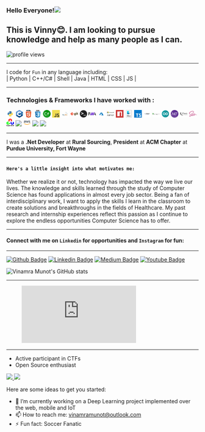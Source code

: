 ### Hello Everyone!<img src="https://github.com/TheDudeThatCode/TheDudeThatCode/blob/master/Assets/Hi.gif" width="22px">
This is **Vinny**😊. I am looking to pursue knowledge and help as many people as I can.
---
<img src="https://komarev.com/ghpvc/?username=vinamramunot-tech" alt="profile views">

---
 I code for `Fun` in any language including:  
| Python | C++/C# | Shell | Java | HTML | CSS | JS | 
___________________________________________________________________________________________________________________________________
### Technologies & Frameworks I have worked with :

<code><img height="20" src="https://raw.githubusercontent.com/github/explore/80688e429a7d4ef2fca1e82350fe8e3517d3494d/topics/python/python.png"></code>
<code><img height="20" src="https://raw.githubusercontent.com/github/explore/80688e429a7d4ef2fca1e82350fe8e3517d3494d/topics/cpp/cpp.png"></code>
<code><img height="20" src="https://raw.githubusercontent.com/github/explore/80688e429a7d4ef2fca1e82350fe8e3517d3494d/topics/html/html.png"></code>
<code><img height="20" src="https://raw.githubusercontent.com/github/explore/5c058a388828bb5fde0bcafd4bc867b5bb3f26f3/topics/css/css.png"></code>
<code><img height="20" src="https://raw.githubusercontent.com/github/explore/80688e429a7d4ef2fca1e82350fe8e3517d3494d/topics/csharp/csharp.png"></code>
<code><img height="20" src="https://raw.githubusercontent.com/github/explore/80688e429a7d4ef2fca1e82350fe8e3517d3494d/topics/javascript/javascript.png"></code>
<code><img height="20" src="https://raw.githubusercontent.com/github/explore/80688e429a7d4ef2fca1e82350fe8e3517d3494d/topics/mysql/mysql.png"></code>
<code><img height="20" src="https://raw.githubusercontent.com/github/explore/80688e429a7d4ef2fca1e82350fe8e3517d3494d/topics/git/git.png"></code>
<code><img height="20" src="https://raw.githubusercontent.com/github/explore/80688e429a7d4ef2fca1e82350fe8e3517d3494d/topics/terminal/terminal.png"></code>
<code><img height="20" src="https://raw.githubusercontent.com/github/explore/80688e429a7d4ef2fca1e82350fe8e3517d3494d/topics/pwa/pwa.png"></code>
<code><img height="20" src="https://raw.githubusercontent.com/github/explore/80688e429a7d4ef2fca1e82350fe8e3517d3494d/topics/azure/azure.png"></code>
<code><img height="20" src="https://raw.githubusercontent.com/github/explore/80688e429a7d4ef2fca1e82350fe8e3517d3494d/topics/aspnet/aspnet.png"></code>
<code><img height="20" src="https://raw.githubusercontent.com/github/explore/80688e429a7d4ef2fca1e82350fe8e3517d3494d/topics/npm/npm.png"></code>
<code><img height="20" src="https://raw.githubusercontent.com/github/explore/80688e429a7d4ef2fca1e82350fe8e3517d3494d/topics/macos/macos.png"></code>
<code><img height="20" src="https://raw.githubusercontent.com/github/explore/80688e429a7d4ef2fca1e82350fe8e3517d3494d/topics/typescript/typescript.png"></code>
<code><img height="20" src="https://raw.githubusercontent.com/github/explore/80688e429a7d4ef2fca1e82350fe8e3517d3494d/topics/jquery/jquery.png"></code>
<code><img height="20" src="https://raw.githubusercontent.com/github/explore/80688e429a7d4ef2fca1e82350fe8e3517d3494d/topics/mongodb/mongodb.png"></code>
<code><img height="20" src="https://raw.githubusercontent.com/github/explore/80688e429a7d4ef2fca1e82350fe8e3517d3494d/topics/arduino/arduino.png"></code>
<code><img height="20" src="https://raw.githubusercontent.com/github/explore/80688e429a7d4ef2fca1e82350fe8e3517d3494d/topics/dotnet/dotnet.png"></code>
<code><img height="20" src="https://raw.githubusercontent.com/github/explore/80688e429a7d4ef2fca1e82350fe8e3517d3494d/topics/flask/flask.png"></code>
<code><img height="20" src="https://raw.githubusercontent.com/github/explore/80688e429a7d4ef2fca1e82350fe8e3517d3494d/topics/sass/sass.png"></code>
<code><img height="20" src="https://raw.githubusercontent.com/github/explore/80688e429a7d4ef2fca1e82350fe8e3517d3494d/topics/opencv/opencv.png"></code>
<code><img height="20" src="https://avatars1.githubusercontent.com/u/2810941?s=280&v=4"></code>
<code><img height="20" src="https://raw.githubusercontent.com/github/explore/fbceb94436312b6dacde68d122a5b9c7d11f9524/topics/aws/aws.png"></code>
<code><img height="20" src="https://camo.githubusercontent.com/53790f8272a4b6d44df1c516ef71909834d177c7/68747470733a2f2f63646e2e776f726c64766563746f726c6f676f2e636f6d2f6c6f676f732f646f636b65722e737667"></code>
<code><img height="20" src="https://seeklogo.com/images/U/unity-logo-988A22E703-seeklogo.com.png"></code>
___________________________________________________________________________________________________________________________________

I was a **.Net Developer** at **Rural Sourcing**, **President** at **ACM Chapter** at **Purdue University, Fort Wayne**
___________________________________________________________________________________________________________________________________
#### `Here's a little insight into what motivates me:`
Whether we realize it or not, technology has impacted the way we live our lives. The knowledge and skills learned through the study of Computer Science has found applications in almost every job sector. Being a fan of interdisciplinary work, I want to apply the skills I learn in the classroom to create solutions and breakthroughs in the fields of Healthcare. My past research and internship experiences reflect this passion as I continue to explore the endless opportunities Computer Science has to offer.
____________________________________________________________________________________________________________________________________

#### **Connect with me** on `Linkedin` for opportunities and `Instagram` for fun:
___________________________________________________________________________________________________________________________________
[![Github Badge](https://img.shields.io/badge/Follow-blue?style=social&logo=Github&link=https://github.com/vinamramunot-tech)](https://github.com/vinamramunot-tech)
[![Linkedin Badge](https://img.shields.io/badge/-Vinamra%20Munot-blue?style=social&logo=Linkedin&logoColor=blue&link=https://www.linkedin.com/in/vinamramunot/)](https://www.linkedin.com/in/vinamramunot/)
[![Medium Badge](https://img.shields.io/badge/@vinamramunot-blue?style=social&logo=Medium&link=https://medium.com/@vinamramunot)](https://medium.com/@vinamramunot)
[![Youtube Badge](https://img.shields.io/badge/-Vinamra%20Munot-blue?style=social&logo=Youtube&link=https://www.youtube.com/channel/UCUj3x5Oq5fQPhjW1PBXwlJg?view_as=subscriber)](https://www.youtube.com/channel/UCUj3x5Oq5fQPhjW1PBXwlJg?view_as=subscriber)

![Vinamra Munot's GitHub stats](https://github-readme-stats.vercel.app/api?username=vinamramunot-tech&show_icons=true&theme=vue&count_private=true)

---
<figure><embed src="https://wakatime.com/share/@vinamramunot_tech/02909f38-0c3d-41d6-ae65-4d9588d8203b.svg"></embed></figure>

---
- Active participant in CTFs
- Open Source enthusiast

<a href=https://www.ruralsourcing.com/>
   <img src=https://img.shields.io/badge/RuralSourcing-Intern-blue>
</a>
<a href=https://www.tevora.com/>
   <img src=https://img.shields.io/badge/Tevora-Intern-blue>
</a>

Here are some ideas to get you started:

- 🔭 I’m currently working on a Deep Learning project implemented over the web, mobile and IoT
- 📫 How to reach me: vinamramunot@outlook.com
- ⚡ Fun fact: Soccer Fanatic
